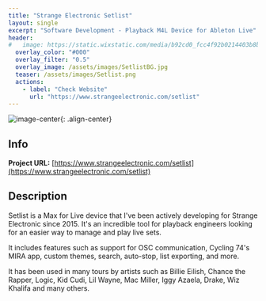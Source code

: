 ```yaml
---
title: "Strange Electronic Setlist"
layout: single
excerpt: "Software Development - Playback M4L Device for Ableton Live"
header:
#   image: https://static.wixstatic.com/media/b92cd0_fcc4f92b0214403b8b297532525e38e7~mv2.jpg/v1/fill/w_676,h_652,al_c,q_85,usm_0.66_1.00_0.01/b92cd0_fcc4f92b0214403b8b297532525e38e7~mv2.jpg
  overlay_color: "#000"
  overlay_filter: "0.5"
  overlay_image: /assets/images/SetlistBG.jpg
  teaser: /assets/images/Setlist.png
  actions:
    - label: "Check Website"
      url: "https://www.strangeelectronic.com/setlist"
---
```


![image-center](/assets/images/Setlist.png){: .align-center}

## Info

**Project URL:** [https://www.strangeelectronic.com/setlist](https://www.strangeelectronic.com/setlist)

## Description

Setlist is a Max for Live device that I've been actively developing for Strange Electronic since 2015. It's an incredible tool for playback engineers looking for an easier way to manage and play live sets.

It includes features such as support for OSC communication, Cycling 74's MIRA app, custom themes, search, auto-stop, list exporting, and more.

It has been used in many tours by artists such as Billie Eilish, Chance the Rapper, Logic, Kid Cudi, Lil Wayne, Mac Miller, Iggy Azaela, Drake, Wiz Khalifa and many others.
